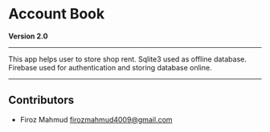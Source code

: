 # Account Book

**Version 2.0**

---

This app helps user to store shop rent.
Sqlite3 used as offline database.
Firebase used for authentication and storing database online.

---

## Contributors

- Firoz Mahmud <firozmahmud4009@gmail.com>